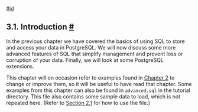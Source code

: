 [#id](#TUTORIAL-ADVANCED-INTRO)

## 3.1. Introduction [#](#TUTORIAL-ADVANCED-INTRO)

In the previous chapter we have covered the basics of using SQL to store and access your data in PostgreSQL. We will now discuss some more advanced features of SQL that simplify management and prevent loss or corruption of your data. Finally, we will look at some PostgreSQL extensions.

This chapter will on occasion refer to examples found in [Chapter 2](tutorial-sql) to change or improve them, so it will be useful to have read that chapter. Some examples from this chapter can also be found in `advanced.sql` in the tutorial directory. This file also contains some sample data to load, which is not repeated here. (Refer to [Section 2.1](tutorial-sql-intro) for how to use the file.)
